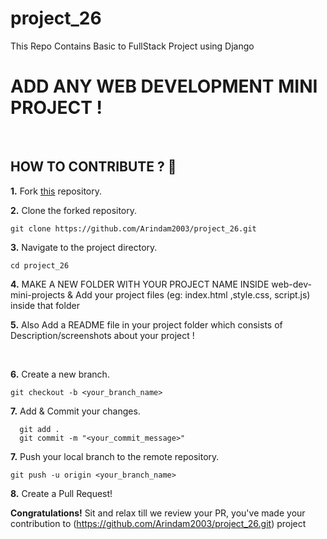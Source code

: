 # project_26
This Repo Contains Basic to FullStack Project using Django

# ADD ANY WEB DEVELOPMENT MINI PROJECT !

</div>
<br>

## HOW TO CONTRIBUTE ? 👷 

**1.** Fork [this](https://github.com/Arindam2003/project_26.git) repository.

**2.** Clone the forked repository.

```terminal
git clone https://github.com/Arindam2003/project_26.git 
```

**3.** Navigate to the project directory.

```terminal
cd project_26
```

**4.**  MAKE A NEW FOLDER WITH YOUR PROJECT NAME INSIDE web-dev-mini-projects & Add your project files (eg: index.html ,style.css, script.js) inside that folder
<br>

**5.**  Also Add a README file in your project folder which consists of Description/screenshots about your project !
          
 
<br>

**6.** Create a new branch.

```terminal
git checkout -b <your_branch_name>
```

**7.** Add & Commit your changes.

```terminal
  git add .
  git commit -m "<your_commit_message>"
```

**7.** Push your local branch to the remote repository.

```terminal
git push -u origin <your_branch_name>
```

**8.** Create a Pull Request!

**Congratulations!** Sit and relax till we review your PR, you've made your contribution to (https://github.com/Arindam2003/project_26.git) project

<br>